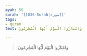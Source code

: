 ```yaml
---
ayah: 59
surah: '[[036-Surah|سورة]]'
tags:
- quran
text: وَامْتَازُوا الْيَوْمَ أَيُّهَا الْمُجْرِمُونَ

---
```

> وَامْتَازُوا الْيَوْمَ أَيُّهَا الْمُجْرِمُونَ
